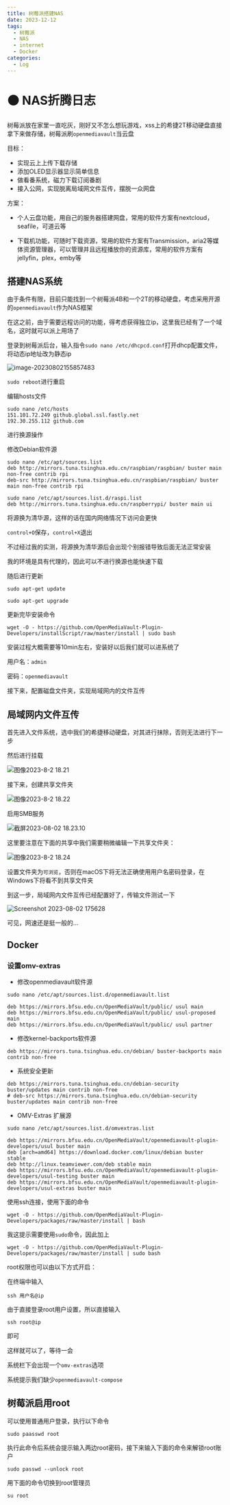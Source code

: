 ```yaml
---
title: 树莓派搭建NAS 
date: 2023-12-12
tags: 
  - 树莓派 
  - NAS 
  - internet 
  - Docker
categories: 
  - Log
---
```

# 🟠 NAS折腾日志

树莓派放在家里一直吃灰，刚好又不怎么想玩游戏，xss上的希捷2T移动硬盘直接拿下来做存储，树莓派刷`openmediavault`当云盘

<!-- more -->

目标：

- 实现云上上传下载存储
- 添加OLED显示器显示简单信息
- 做看番系统，磁力下载订阅番剧
- 接入公网，实现脱离局域网文件互传，摆脱一众网盘

方案：

- 个人云盘功能，用自己的服务器搭建网盘，常用的软件方案有nextcloud，seafile，可道云等

- 下载机功能，可随时下载资源，常用的软件方案有Transmission，aria2等媒体资源管理器，可以管理并且远程播放你的资源库，常用的软件方案有jellyfin，plex，emby等

## 搭建NAS系统

由于条件有限，目前只能找到一个树莓派4B和一个2T的移动硬盘，考虑采用开源的`openmediavault`作为NAS框架

在这之前，由于需要远程访问的功能，得考虑获得独立ip，这里我已经有了一个域名，这时就可以派上用场了

登录到树莓派后台，输入指令`sudo nano /etc/dhcpcd.conf`打开dhcp配置文件，将动态ip地址改为静态ip

![image-20230802155857483](https://mdstore.oss-cn-beijing.aliyuncs.com/image-20230802155857483.png)

`sudo reboot`进行重启



编辑hosts文件

```shell
sudo nano /etc/hosts
151.101.72.249 github.global.ssl.fastly.net
192.30.255.112 github.com
```



进行换源操作

修改Debian软件源

```shell
sudo nano /etc/apt/sources.list
deb http://mirrors.tuna.tsinghua.edu.cn/raspbian/raspbian/ buster main non-free contrib rpi
deb-src http://mirrors.tuna.tsinghua.edu.cn/raspbian/raspbian/ buster main non-free contrib rpi
```



```shell
sudo nano /etc/apt/sources.list.d/raspi.list
deb http://mirrors.tuna.tsinghua.edu.cn/raspberrypi/ buster main ui
```

将源换为清华源，这样的话在国内网络情况下访问会更快

`control+O`保存，`control+X`退出



不过经过我的实测，将源换为清华源后会出现个别报错导致后面无法正常安装

我的环境是具有代理的，因此可以不进行换源也能快速下载



随后进行更新

`sudo apt-get update`

`sudo apt-get upgrade`

更新完毕安装命令

```shell
wget -O - https://github.com/OpenMediaVault-Plugin-Developers/installScript/raw/master/install | sudo bash
```



安装过程大概需要等10min左右，安装好以后我们就可以进系统了

用户名：`admin`

密码：`openmediavault`

接下来，配置磁盘文件夹，实现局域网内的文件互传

## 局域网内文件互传

首先进入文件系统，选中我们的希捷移动硬盘，对其进行抹除，否则无法进行下一步

然后进行挂载

![图像2023-8-2 18.21](https://mdstore.oss-cn-beijing.aliyuncs.com/%E5%9B%BE%E5%83%8F2023-8-2%2018.21.jpg)

接下来，创建共享文件夹

![图像2023-8-2 18.22](https://mdstore.oss-cn-beijing.aliyuncs.com/%E5%9B%BE%E5%83%8F2023-8-2%2018.22.jpg)

启用SMB服务

![截屏2023-08-02 18.23.10](https://mdstore.oss-cn-beijing.aliyuncs.com/%E6%88%AA%E5%B1%8F2023-08-02%2018.23.10.png)

这里要注意在下面的共享中我们需要稍微编辑一下共享文件夹：

![图像2023-8-2 18.24](https://mdstore.oss-cn-beijing.aliyuncs.com/%E5%9B%BE%E5%83%8F2023-8-2%2018.24.jpg)

设置文件夹为`可浏览`，否则在macOS下将无法正确使用用户名密码登录，在Windows下将看不到共享文件夹

到这一步，局域网内文件互传已经配置好了，传输文件测试一下

![Screenshot 2023-08-02 175628](https://mdstore.oss-cn-beijing.aliyuncs.com/Screenshot%202023-08-02%20175628.png)

可见，网速还是挺一般的…

## Docker

### 设置omv-extras

- 修改openmediavault软件源

```shell
sudo nano /etc/apt/sources.list.d/openmediavault.list

deb https://mirrors.bfsu.edu.cn/OpenMediaVault/public/ usul main
deb https://mirrors.bfsu.edu.cn/OpenMediaVault/public/ usul-proposed main
deb https://mirrors.bfsu.edu.cn/OpenMediaVault/public/ usul partner
```

- 修改kernel-backports软件源

```shell
deb https://mirrors.tuna.tsinghua.edu.cn/debian/ buster-backports main contrib non-free
```

- 系统安全更新

```shell
deb https://mirrors.tuna.tsinghua.edu.cn/debian-security buster/updates main contrib non-free
# deb-src https://mirrors.tuna.tsinghua.edu.cn/debian-security buster/updates main contrib non-free
```

- OMV-Extras 扩展源

```shell
sudo nano /etc/apt/sources.list.d/omvextras.list

deb https://mirrors.bfsu.edu.cn/OpenMediaVault/openmediavault-plugin-developers/usul buster main
deb [arch=amd64] https://download.docker.com/linux/debian buster stable
deb http://linux.teamviewer.com/deb stable main
deb https://mirrors.bfsu.edu.cn/OpenMediaVault/openmediavault-plugin-developers/usul-testing buster main
deb https://mirrors.bfsu.edu.cn/OpenMediaVault/openmediavault-plugin-developers/usul-extras buster main
```



使用ssh连接，使用下面的命令

````shell
wget -O - https://github.com/OpenMediaVault-Plugin-Developers/packages/raw/master/install | bash
````

我这提示需要使用`sudo`命令，因此加上

````shell
wget -O - https://github.com/OpenMediaVault-Plugin-Developers/packages/raw/master/install | sudo bash
````

root权限也可以由以下方式开启：

在终端中输入

```shell
ssh 用户名@ip
```

由于直接登录root用户设置，所以直接输入

```shell
ssh root@ip
```

即可

这样就可以了，等待一会

系统栏下会出现一个`omv-extras`选项

系统提示我们缺少`openmediavault-compose`

## 树莓派启用root

可以使用普通用户登录，执行以下命令

```shell
sudo paasswd root
```

执行此命令后系统会提示输入两边root密码，接下来输入下面的命令来解锁root账户

```shell
sudo passwd --unlock root
```

用下面的命令切换到root管理员

```shell
su root
```

